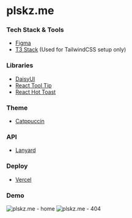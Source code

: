 # plskz.me

### Tech Stack & Tools

- [Figma](https://www.figma.com)
- [T3 Stack](https://init.tips) (Used for TailwindCSS setup only)

### Libraries

- [DaisyUI](https://daisyui.com/)
- [React Tool Tip](https://github.com/ReactTooltip/react-tooltip)
- [React Hot Toast](https://github.com/timolins/react-hot-toast)

### Theme

- [Catppuccin](https://github.com/catppuccin/catppuccin)

### API

- [Lanyard](https://github.com/alii/use-lanyard)

### Deploy

- [Vercel](https://vercel.com)

### Demo

<img alt="plskz.me - home" src="https://i.imgur.com/dNiw55j.png">

<img alt="plskz.me - 404" src="https://i.imgur.com/DFTQXmy.png">
